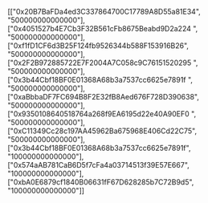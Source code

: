 [["0x20B7BaFDa4ed3C337864700C17789A8D55a81E34", "500000000000000"],["0x4051527b4E7Cb3F32B561cFb8675Beabd9D2a224 ", "500000000000000"],["0xf1fD1CF6d3B25F124fb9526344b588F153916B26", "500000000000000"],["0x2F2B972885722E7F2004A7C058c9C76151520295 ", "500000000000000"],["0x3b44Cbf18BF0E01368A68b3a7537cc6625e7891f ", "500000000000000"],["0xaBbbaDF7FC694B8F2E32fB8Aed676F728D390638", "500000000000000"],["0x9350108640518764a268f9EA6195d22e40A90EF0 ", "500000000000000"],["0xC11349Cc28c197AA45962Ba675968E406Cd22C75", "500000000000000"],["0x3b44Cbf18BF0E01368A68b3a7537cc6625e7891f", "100000000000000"],["0x574aAB781CaB6D5f7cFa4a03714513f39E57E667", "100000000000000"],["0xbA0E6879cf1840B06631fF67D628285b7C72B9d5", "100000000000000"]]